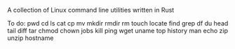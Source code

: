 A collection of Linux command line utilities written in Rust

To do:
pwd
cd
ls
cat
cp
mv
mkdir
rmdir
rm
touch
locate
find
grep
df
du
head
tail
diff
tar
chmod
chown
jobs
kill
ping
wget
uname
top
history
man
echo
zip
unzip
hostname

